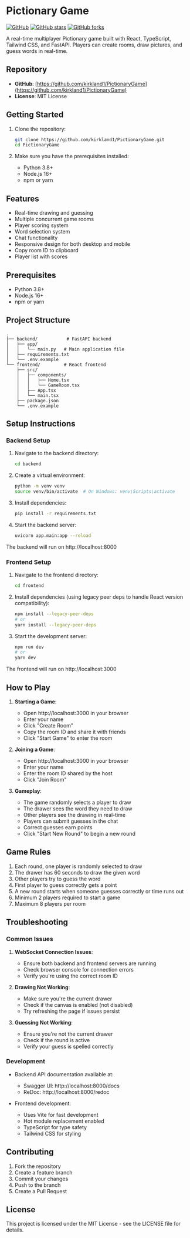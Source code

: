 # Pictionary Game

[![GitHub](https://img.shields.io/github/license/kirkland1/PictionaryGame)](https://github.com/kirkland1/PictionaryGame)
[![GitHub stars](https://img.shields.io/github/stars/kirkland1/PictionaryGame)](https://github.com/kirkland1/PictionaryGame/stargazers)
[![GitHub forks](https://img.shields.io/github/forks/kirkland1/PictionaryGame)](https://github.com/kirkland1/PictionaryGame/network/members)

A real-time multiplayer Pictionary game built with React, TypeScript, Tailwind CSS, and FastAPI. Players can create rooms, draw pictures, and guess words in real-time.

## Repository

- **GitHub**: [https://github.com/kirkland1/PictionaryGame](https://github.com/kirkland1/PictionaryGame)
- **License**: MIT License

## Getting Started

1. Clone the repository:
   ```bash
   git clone https://github.com/kirkland1/PictionaryGame.git
   cd PictionaryGame
   ```

2. Make sure you have the prerequisites installed:
   - Python 3.8+
   - Node.js 16+
   - npm or yarn

## Features

- Real-time drawing and guessing
- Multiple concurrent game rooms
- Player scoring system
- Word selection system
- Chat functionality
- Responsive design for both desktop and mobile
- Copy room ID to clipboard
- Player list with scores

## Prerequisites

- Python 3.8+
- Node.js 16+
- npm or yarn

## Project Structure

```
.
├── backend/           # FastAPI backend
│   ├── app/
│   │   └── main.py   # Main application file
│   ├── requirements.txt
│   └── .env.example
└── frontend/         # React frontend
    ├── src/
    │   ├── components/
    │   │   ├── Home.tsx
    │   │   └── GameRoom.tsx
    │   ├── App.tsx
    │   └── main.tsx
    ├── package.json
    └── .env.example
```

## Setup Instructions

### Backend Setup

1. Navigate to the backend directory:
   ```bash
   cd backend
   ```

2. Create a virtual environment:
   ```bash
   python -m venv venv
   source venv/bin/activate  # On Windows: venv\Scripts\activate
   ```

3. Install dependencies:
   ```bash
   pip install -r requirements.txt
   ```

4. Start the backend server:
   ```bash
   uvicorn app.main:app --reload
   ```

The backend will run on http://localhost:8000

### Frontend Setup

1. Navigate to the frontend directory:
   ```bash
   cd frontend
   ```

2. Install dependencies (using legacy peer deps to handle React version compatibility):
   ```bash
   npm install --legacy-peer-deps
   # or
   yarn install --legacy-peer-deps
   ```

3. Start the development server:
   ```bash
   npm run dev
   # or
   yarn dev
   ```

The frontend will run on http://localhost:3000

## How to Play

1. **Starting a Game**:
   - Open http://localhost:3000 in your browser
   - Enter your name
   - Click "Create Room"
   - Copy the room ID and share it with friends
   - Click "Start Game" to enter the room

2. **Joining a Game**:
   - Open http://localhost:3000 in your browser
   - Enter your name
   - Enter the room ID shared by the host
   - Click "Join Room"

3. **Gameplay**:
   - The game randomly selects a player to draw
   - The drawer sees the word they need to draw
   - Other players see the drawing in real-time
   - Players can submit guesses in the chat
   - Correct guesses earn points
   - Click "Start New Round" to begin a new round

## Game Rules

1. Each round, one player is randomly selected to draw
2. The drawer has 60 seconds to draw the given word
3. Other players try to guess the word
4. First player to guess correctly gets a point
5. A new round starts when someone guesses correctly or time runs out
6. Minimum 2 players required to start a game
7. Maximum 8 players per room

## Troubleshooting

### Common Issues

1. **WebSocket Connection Issues**:
   - Ensure both backend and frontend servers are running
   - Check browser console for connection errors
   - Verify you're using the correct room ID

2. **Drawing Not Working**:
   - Make sure you're the current drawer
   - Check if the canvas is enabled (not disabled)
   - Try refreshing the page if issues persist

3. **Guessing Not Working**:
   - Ensure you're not the current drawer
   - Check if the round is active
   - Verify your guess is spelled correctly

### Development

- Backend API documentation available at:
  - Swagger UI: http://localhost:8000/docs
  - ReDoc: http://localhost:8000/redoc

- Frontend development:
  - Uses Vite for fast development
  - Hot module replacement enabled
  - TypeScript for type safety
  - Tailwind CSS for styling

## Contributing

1. Fork the repository
2. Create a feature branch
3. Commit your changes
4. Push to the branch
5. Create a Pull Request

## License

This project is licensed under the MIT License - see the LICENSE file for details. 